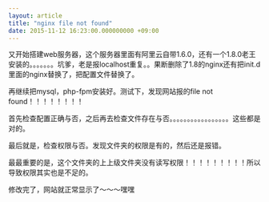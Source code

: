 ```yaml
---
layout: article
title: "nginx file not found"
date: 2015-11-12 16:23:00.000000000 +09:00
---
```


又开始搭建web服务器，这个服务器里面有阿里云自带1.6.0，还有一个1.8.0老王安装的。。。。。。。坑爹，老是报localhost重复。。果断删除了1.8的nginx还有把init.d里面的nginx替换了，把配置文件替换了。

再继续把mysql，php-fpm安装好。测试下，发现网站报的file not found！！！！！！！！

首先检查配置正确与否，之后再去检查文件存在与否。。。。。。。。。。。。。。。。。这些都是对的。

最后就是，检查权限与否。发现文件夹的权限是有的，然后还是报错。

最最重要的是，这个文件夹的上上级文件夹没有读写权限！！！！！！！！！所以导致权限其实也是不足的。

修改完了，网站就正常显示了～～～嘿嘿
